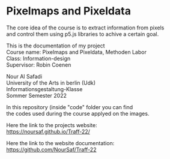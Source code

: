 # Pixelmaps and Pixeldata

The core idea of the course is to extract information from pixels <br>
and control them using p5.js libraries to achive a certain goal.<br>

This is the documentation of my project <br>
Course name: Pixelmaps and Pixeldata, Methoden Labor <br>
Class: Information-design <br>
Supervisor: Robin Coenen <br>

Nour Al Safadi <br>
University of the Arts in berlin (Udk)<br>
Informationsgestaltung-Klasse<br>
Sommer Semester 2022 <br>

In this repository (inside "code" folder you can find <br>the codes used during the course 
applyed on the images. <br>

Here the link to the projects website: <br>
https://noursaf.github.io/Traff-22/ <br>

Here the link to the website documentation: <br>
https://github.com/NourSaf/Traff-22

